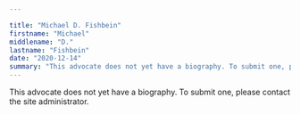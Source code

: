 ```yaml
---

title: "Michael D. Fishbein"
firstname: "Michael"
middlename: "D."
lastname: "Fishbein"
date: "2020-12-14"
summary: "This advocate does not yet have a biography. To submit one, please contact the site administrator."
---
```

This advocate does not yet have a biography. To submit one, please contact the site administrator.

